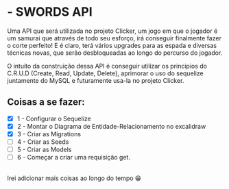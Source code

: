 # - SWORDS API

Uma API que será utilizada no projeto Clicker, um jogo em que o jogador é um samurai que através de todo seu esforço, irá conseguir finalmente fazer o corte perfeito! E é claro, terá vários upgrades para as espada e diversas técnicas novas, que serão desbloqueadas ao longo do percurso do jogador.

O intuito da construição dessa API é conseguir utilizar os principios do C.R.U.D (Create, Read, Update, Delete), aprimorar o uso do sequelize juntamente do MySQL e futuramente usa-la no projeto Clicker.

## Coisas a se fazer:

- [x] 1 - Configurar o Sequelize
- [x] 2 - Montar o Diagrama de Entidade-Relacionamento no excalidraw
- [x] 3 - Criar as Migrations
- [ ] 4 - Criar as Seeds
- [ ] 5 - Criar as Models
- [ ] 6 - Começar a criar uma requisição get.
<br />
Irei adicionar mais coisas ao longo do tempo 😁
